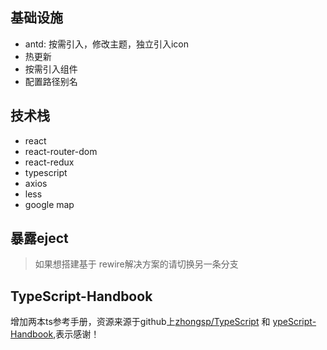 ## 基础设施
- antd: 按需引入，修改主题，独立引入icon
- 热更新
- 按需引入组件
- 配置路径别名


## 技术栈
- react
- react-router-dom
- react-redux
- typescript
- axios
- less
- google map

## 暴露eject
> 如果想搭建基于 rewire解决方案的请切换另一条分支


## TypeScript-Handbook
增加两本ts参考手册，资源来源于github上[zhongsp/TypeScript](https://github.com/zhongsp/TypeScript) 和 [ypeScript-Handbook](https://github.com/MyErpSoft/TypeScript-Handbook),表示感谢！

